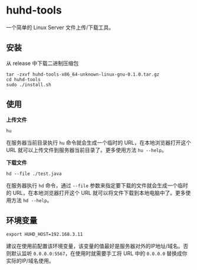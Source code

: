 # huhd-tools

一个简单的 Linux Server 文件上传/下载工具。

## 安装
从 release 中下载二进制压缩包
``` shell
tar -zxvf huhd-tools-x86_64-unknown-linux-gnu-0.1.0.tar.gz
cd huhd-tools
sudo ./install.sh
```

## 使用

**上传文件**
``` shell
hu
```
在服务器当前目录执行 `hu` 命令就会生成一个临时的 URL，在本地浏览器打开这个 URL 就可以上传文件到服务器当前目录了。更多使用方法 `hu --help`。


**下载文件**
``` shell
hd --file ./test.java
```
在服务器执行 `hd` 命令，通过 `--file` 参数来指定要下载的文件就会生成一个临时的 URL，在本地浏览器打开这个 URL 就可以将文件下载到本地电脑中了。更多使用方法 `hd --help`。

## 环境变量
``` shell
export HUHD_HOST=192.168.3.11
```
建议在使用前配置该环境变量，该变量的值最好是服务器对外的IP地址/域名。否则默认监听 `0.0.0.0:5567`，在使用时就需要手工将 URL 中的 `0.0.0.0` 替换成你实际的IP/域名使用。